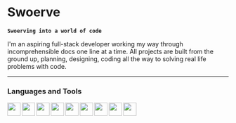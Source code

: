 # Swoerve

**`Swoerving into a world of code`**

I'm an aspiring full-stack developer working my way through incomprehensible docs one line at a time. All projects are built from the ground up, planning, designing, coding all the way to solving real life problems with code.

---

### Languages and Tools

<img align="left" width="30px" src="https://cdn.jsdelivr.net/gh/devicons/devicon@latest/icons/javascript/javascript-plain.svg" />
<img align="left" width="30px" src="https://cdn.jsdelivr.net/gh/devicons/devicon@latest/icons/typescript/typescript-plain.svg" />
<img align="left" width="30px" src="https://cdn.jsdelivr.net/gh/devicons/devicon@latest/icons/html5/html5-plain.svg" />
<img align="left" width="30px" src="https://cdn.jsdelivr.net/gh/devicons/devicon@latest/icons/css3/css3-plain.svg" />
<img align="left" width="30px" src="https://cdn.jsdelivr.net/gh/devicons/devicon@latest/icons/nodejs/nodejs-plain.svg" />
<img align="left" width="30px" src="https://cdn.jsdelivr.net/gh/devicons/devicon@latest/icons/vuejs/vuejs-original.svg" />
<img align="left" width="30px" src="https://cdn.jsdelivr.net/gh/devicons/devicon@latest/icons/python/python-plain.svg" />
<img align="left" width="30px" src="https://cdn.jsdelivr.net/gh/devicons/devicon@latest/icons/linux/linux-original.svg" />
<img align="left" width="30px" src="https://cdn.jsdelivr.net/gh/devicons/devicon@latest/icons/git/git-plain.svg" />

          
          
<!--
**Swoerve/Swoerve** is a ✨ _special_ ✨ repository because its `README.md` (this file) appears on your GitHub profile.

Here are some ideas to get you started:

- 🔭 I’m currently working on ...
- 🌱 I’m currently learning ...
- 👯 I’m looking to collaborate on ...
- 🤔 I’m looking for help with ...
- 💬 Ask me about ...
- 📫 How to reach me: ...
- 😄 Pronouns: ...
- ⚡ Fun fact: ...
-->
